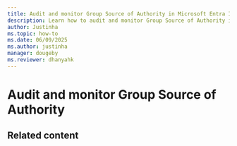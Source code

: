 ```yaml
---
title: Audit and monitor Group Source of Authority in Microsoft Entra ID
description: Learn how to audit and monitor Group Source of Authority in Microsoft Entra ID.
author: Justinha
ms.topic: how-to
ms.date: 06/09/2025
ms.author: justinha
manager: dougeby
ms.reviewer: dhanyahk
---
```

# Audit and monitor Group Source of Authority


## Related content
